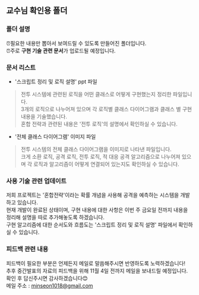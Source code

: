 ## 교수님 확인용 폴더
### 폴더 설명
⏰필요한 내용만 뽑아서 보여드릴 수 있도록 만들어진 폴더입니다. </br>
⏰주로 **구현 기술 관련 문서**가 업로드될 예정입니다. <br/>


### 문서 리스트
- '스크립트 정리 및 로직 설명' ppt 파일
> 전투 시스템에 관련된 로직을 어떤 클래스로 어떻게 구현했는지 정리한 파일입니다.</br>
> 3개의 로직으로 나누어져 있으며 각 로직별 클래스 다이어그램과 클래스 별 구현 내용을 기술했습니다.</br>
> 혼합 전략과 관련된 내용은 '전투 로직'의 설명에서 확인하실 수 있습니다.</br>

- '전체 클래스 다이어그램' 이미지 파일
> 전투 시스템의 전체 클래스 다이어그램을 이미지로 나타낸 파일입니다.</br>
> 크게 소환 로직, 공격 로직, 전투 로직, 적 대응 공격 알고리즘으로 나누어져 있으며 각 로직과 알고리즘이 어떻게 연결되어 있는지도 확인하실 수 있습니다.</br>

### 사용 기술 관련 업데이트
저희 프로젝트는 '혼합전략'이라는 확률 개념을 사용해 공격을 예측하는 시스템을 개발하고 있습니다. </br>
현재 개발이 완료된 상태이며, 구현 내용에 대한 사항은 이번 주 금요일 전까지 내용을 정리해 설명을 따로 추가해놓도록 하겠습니다. </br>
구현 알고리즘에 대한 순서도와 흐름도는 '스크립트 정리 및 로직 설명' 파일에서 확인하실 수 있습니다. </br>

### 피드백 관련 내용
피드백이 필요한 부분은 언제든지 메일로 말씀해주시면 반영하도록 노력하겠습니다!</br>
추후 중간발표의 자료의 피드백을 위해 11월 4일 전까지 메일을 보내드릴 예정입니다. 확인 후 답신주시면 감사하겠습니다😊</br>
메일 주소 : minseon1018@gmail.com
